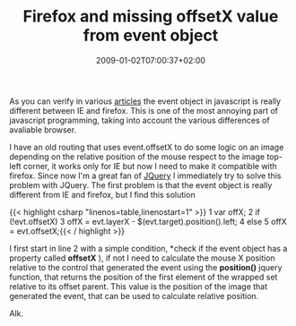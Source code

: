 ﻿---
title: "Firefox and missing offsetX value from event object"
description: ""
date: 2009-01-02T07:00:37+02:00
draft: false
tags: [General]
categories: [General]
---
As you can verify in various [articles](http://www.reloco.com.ar/mozilla/compat.html) the event object in javascript is really different between IE and firefox. This is one of the most annoying part of javascript programming, taking into account the various differences of avaliable browser.

I have an old routing that uses event.offsetX to do some logic on an image depending on the relative position of the mouse respect to the image top-left corner, it works only for IE but now I need to make it compatible with firefox. Since now I'm a great fan of [JQuery](http://jquery.com/) I immediately try to solve this problem with JQuery. The first problem is that the event object is really different from IE and firefox, but I find this solution

{{< highlight csharp "linenos=table,linenostart=1" >}}
1 var offX;
2 if (!evt.offsetX)
3     offX = evt.layerX - $(evt.target).position().left;
4 else
5     offX = evt.offsetX;{{< / highlight >}}

<!-- Code inserted with Steve Dunn's Windows Live Writer Code Formatter Plugin.  http://dunnhq.com -->

I first start in line 2 with a simple condition, *check if the event object has a property called  **offsetX** ), if not I need to calculate the mouse X position relative to the control that generated the event using the  **position()** jquery function, that returns the position of the first element of the wrapped set relative to its offset parent. This value is the position of the image that generated the event, that can be used to calculate relative position.

Alk.
